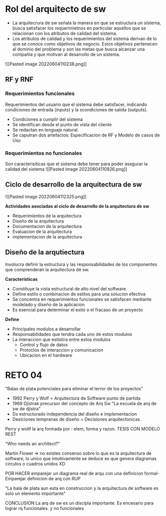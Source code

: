 
# Rol del arquitecto de sw
- La arquitecrura de sw señala la manera en que se estructura un sistema, busca satisfacer los requerimietnos en particular aquellos que se relacionan con los atributos de calidad del sistema.
- Los atributos de calidad y los requerimientos del sistema derivan de lo que se conoce como objetivos de negocio. Estos objetivos pertenecen al dominio del problema y son las metas que busca alcanzar una compañia y que motivan al desarrollo de un sistema.


![[Pasted image 20220604110238.png]]

## RF y RNF
### Requerimientos funcionales
Requerimientos del usuario que el sistema debe satisfacer, indicando condiciones de entrada (inputs) y la scondiciones de salida (outputs).

- Condiciones a cumplir del sistema
- Se identifican desde el punto de vista del cliente
- Se redactan en lenguaje natural.
- Se caputran dos artefactos: Especificacion de RF y Modelo de casos de Uso


### Requerimientos no funcionales
Son caracterisiticas que el sistema debe tener para poder asegurar la calidad del sistema
![[Pasted image 20220604110826.png]]

## Ciclo de desarrollo de la arquitectura de sw
![[Pasted image 20220604112325.png]]

**Actividades asociadas al ciclo de desarrollo de la arquitectura de sw**
- Requerimientos de la arquitectura
- Diseño de la arquitectura
- Documentacion de la arquitectura
- Evaluacion de la arquitectura
- implementacion de la arquitectura

## Diseño de la arqutiectura
Involucra definir la estructura y las responsabilidades de los componentes que comprenderan la arquitectura de sw.

**Caracteristicas**
- Constituye la vista estructural de alto nivel del software.
- Define estilo o combinacion de estilos para una solucion efectiva
- Se concentra en requerimientos funcionales se satisfacen mediante modelado y diseño de la aplicacion
- Es esencial para determinar el exito o el fracaso de un proyecto

**Define**

- Principales modulos a desarrollar
- Responsabilidades que tendra cada uno de estos modulos
- La interaccion que estistira entre estos modulos
	- Control y flujo de datos
	- Protoclos de interaccion y comunicacion
	- Ubicacion en el hardware


# RETO 04
"Balas de plata potenciales para eliminar el terror de los proyectos"
- 1992 Perry y Wolf = Arquitectura de Software punto de partida
- 1969 Djistrak precursor del concepto de Arq Sw
"La escuela de arq de sw de djistra"
- Ds estructurado independencia del diseño e implementacion
- Desiciones tempranas de diseño = Decisiones arquitectonicas.

Perry y wollf la arq formada por : elem, forma y razon.
TESIS CON MODELO REST


"Who needs an architect?"

Martin Flower => no existes consenso sobre lo que es la arquitectura de software, lo unico que intuitivamente se deduce es que genera diagramas circulos o cuadros unidos XD

POR HACER
emparejar un diagrama real de arqu con una definicion formal-
Emparejar definicion de arq con RUP

"La bala de plata aun esta en construccion y la arquitectura de software es solo un elemento importante"

CONCLUSION
La arq de sw es un discipla importante. Es encesario para lograr rq funcionales. y no funcionales